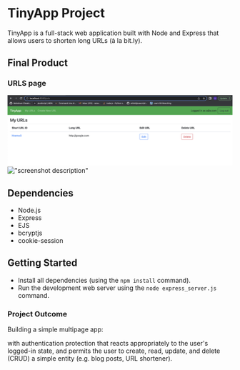 # TinyApp Project

TinyApp is a full-stack web application built with Node and Express that allows users to shorten long URLs (à la bit.ly).

## Final Product

### URLS page
!["urls-page"](https://github.com/neridkmn/tinyapp/blob/main/docs/urls-page.png?raw=true)
!["screenshot description"](#)

## Dependencies

- Node.js
- Express
- EJS
- bcryptjs
- cookie-session

## Getting Started

- Install all dependencies (using the `npm install` command).
- Run the development web server using the `node express_server.js` command.

### Project Outcome
Building a simple multipage app:

with authentication protection
that reacts appropriately to the user's logged-in state,
and permits the user to create, read, update, and delete (CRUD) a simple entity (e.g. blog posts, URL shortener).
